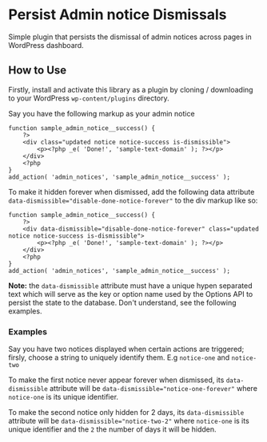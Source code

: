 # Persist Admin notice Dismissals

Simple plugin that persists the dismissal of admin notices across pages in WordPress dashboard.

## How to Use
Firstly, install and activate this library as a plugin by cloning / downloading to your WordPress `wp-content/plugins` directory.

Say you have the following markup as your admin notice


```
function sample_admin_notice__success() {
    ?>
    <div class="updated notice notice-success is-dismissible">
        <p><?php _e( 'Done!', 'sample-text-domain' ); ?></p>
    </div>
    <?php
}
add_action( 'admin_notices', 'sample_admin_notice__success' );
```

To make it hidden forever when dismissed, add the following data attribute `data-dismissible="disable-done-notice-forever"` to the div markup like so:


```
function sample_admin_notice__success() {
    ?>
    <div data-dismissible="disable-done-notice-forever" class="updated notice notice-success is-dismissible">
        <p><?php _e( 'Done!', 'sample-text-domain' ); ?></p>
    </div>
    <?php
}
add_action( 'admin_notices', 'sample_admin_notice__success' );
```


**Note:** the `data-dismissible` attribute must have a unique hypen separated text which will serve as the key or option name used by the Options API to persist the state to the database. Don't understand, see the following examples.

### Examples
Say you have two notices displayed when certain actions are triggered; firsly, choose a string to uniquely identify them. E.g `notice-one` and `notice-two`

To make the first notice never appear forever when dismissed, its `data-dismissible` attribute will be `data-dismissible="notice-one-forever"` where `notice-one` is its unique identifier.

To make the second notice only hidden for 2 days, its `data-dismissible` attribute will be `data-dismissible="notice-two-2"` where `notice-one` is its unique identifier and the `2` the number of days it will be hidden.
